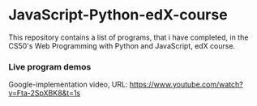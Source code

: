 # JavaScript-Python-edX-course
This repository contains a list of programs, that i have completed, in the
CS50's Web Programming with Python and JavaScript, edX course.

### Live program demos
Google-implementation video, URL: https://www.youtube.com/watch?v=Fta-2SpXBK8&t=1s
